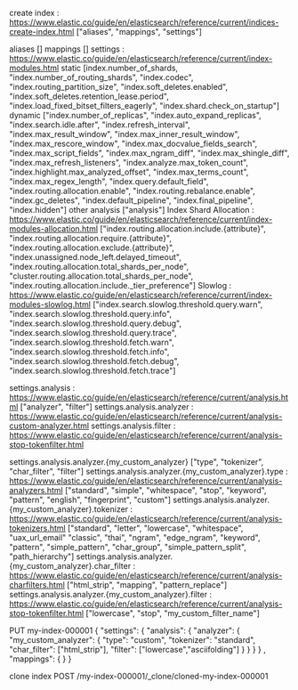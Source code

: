 
create index : https://www.elastic.co/guide/en/elasticsearch/reference/current/indices-create-index.html
["aliases", "mappings", "settings"]

aliases
[]
mappings
[]
settings : https://www.elastic.co/guide/en/elasticsearch/reference/current/index-modules.html
    static
    [index.number_of_shards, "index.number_of_routing_shards", "index.codec", "index.routing_partition_size", "index.soft_deletes.enabled", "index.soft_deletes.retention_lease.period", "index.load_fixed_bitset_filters_eagerly", "index.shard.check_on_startup"]
    dynamic
    ["index.number_of_replicas", "index.auto_expand_replicas", "index.search.idle.after", "index.refresh_interval", "index.max_result_window", "index.max_inner_result_window", "index.max_rescore_window", "index.max_docvalue_fields_search", "index.max_script_fields", "index.max_ngram_diff", "index.max_shingle_diff", "index.max_refresh_listeners", "index.analyze.max_token_count", "index.highlight.max_analyzed_offset", "index.max_terms_count", "index.max_regex_length", "index.query.default_field", "index.routing.allocation.enable", "index.routing.rebalance.enable", "index.gc_deletes", "index.default_pipeline", "index.final_pipeline", "index.hidden"]
    other
        analysis
        ["analysis"]
        Index Shard Allocation : https://www.elastic.co/guide/en/elasticsearch/reference/current/index-modules-allocation.html
        ["index.routing.allocation.include.{attribute}", "index.routing.allocation.require.{attribute}", "index.routing.allocation.exclude.{attribute}", "index.unassigned.node_left.delayed_timeout", "index.routing.allocation.total_shards_per_node", "cluster.routing.allocation.total_shards_per_node", "index.routing.allocation.include._tier_preference"]
        Slowlog : https://www.elastic.co/guide/en/elasticsearch/reference/current/index-modules-slowlog.html
        ["index.search.slowlog.threshold.query.warn", "index.search.slowlog.threshold.query.info", "index.search.slowlog.threshold.query.debug", "index.search.slowlog.threshold.query.trace", "index.search.slowlog.threshold.fetch.warn", "index.search.slowlog.threshold.fetch.info", "index.search.slowlog.threshold.fetch.debug", "index.search.slowlog.threshold.fetch.trace"]


settings.analysis : https://www.elastic.co/guide/en/elasticsearch/reference/current/analysis.html
["analyzer", "filter"]
settings.analysis.analyzer : https://www.elastic.co/guide/en/elasticsearch/reference/current/analysis-custom-analyzer.html
settings.analysis.filter : https://www.elastic.co/guide/en/elasticsearch/reference/current/analysis-stop-tokenfilter.html


settings.analysis.analyzer.{my_custom_analyzer}
["type", "tokenizer", "char_filter", "filter"]
settings.analysis.analyzer.{my_custom_analyzer}.type : https://www.elastic.co/guide/en/elasticsearch/reference/current/analysis-analyzers.html
["standard", "simple", "whitespace", "stop", "keyword", "pattern", "english", "fingerprint", "custom"]
settings.analysis.analyzer.{my_custom_analyzer}.tokenizer : https://www.elastic.co/guide/en/elasticsearch/reference/current/analysis-tokenizers.html
["standard", "letter", "lowercase", "whitespace", "uax_url_email" "classic", "thai", "ngram", "edge_ngram", "keyword", "pattern", "simple_pattern", "char_group", "simple_pattern_split", "path_hierarchy"]
settings.analysis.analyzer.{my_custom_analyzer}.char_filter : https://www.elastic.co/guide/en/elasticsearch/reference/current/analysis-charfilters.html
["html_strip", "mapping", "pattern_replace"]
settings.analysis.analyzer.{my_custom_analyzer}.filter : https://www.elastic.co/guide/en/elasticsearch/reference/current/analysis-stop-tokenfilter.html
["lowercase", "stop", "my_custom_filter_name"]

PUT my-index-000001
{
    "settings":
    {
        "analysis":
        {
            "analyzer":
            {
                "my_custom_analyzer":
                {
                    "type": "custom",
                    "tokenizer": "standard",
                    "char_filter": ["html_strip"],
                    "filter": ["lowercase","asciifolding"]
                }
            }
        }
    }
    ,
    "mappings":
    {
    }
}



clone index
POST /my-index-000001/_clone/cloned-my-index-000001